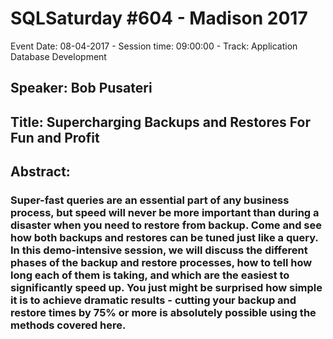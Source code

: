 # SQLSaturday #604 - Madison 2017
Event Date: 08-04-2017 - Session time: 09:00:00 - Track: Application  Database Development
## Speaker: Bob Pusateri
## Title: Supercharging Backups and Restores For Fun and Profit
## Abstract:
### Super-fast queries are an essential part of any business process, but speed will never be more important than during a disaster when you need to restore from backup. Come and see how both backups and restores can be tuned just like a query. In this demo-intensive session, we will discuss the different phases of the backup and restore processes, how to tell how long each of them is taking, and which are the easiest to significantly speed up. You just might be surprised how simple it is to achieve dramatic results - cutting your backup and restore times by 75% or more is absolutely possible using the methods covered here.
